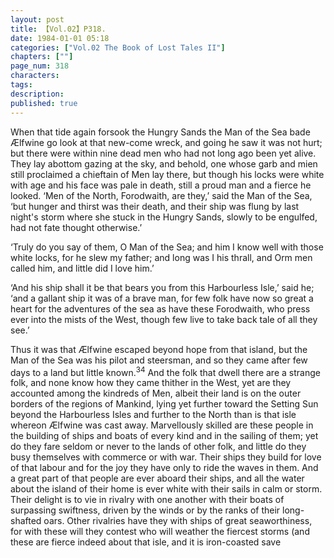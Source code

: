 ```yaml
---
layout: post
title: 【Vol.02】P318.
date: 1984-01-01 05:18
categories: ["Vol.02 The Book of Lost Tales II"]
chapters: [""]
page_num: 318
characters: 
tags: 
description: 
published: true
---
```


<p style="text-indent: 0;">
When that tide again forsook the Hungry Sands the Man of the Sea bade Ælfwine go look at that new-come wreck, and going he saw it was not hurt; but there were within nine dead men who had not long ago been yet alive. They lay abottom gazing at the sky, and behold, one whose garb and mien still proclaimed a chieftain of Men lay there, but though his locks were white with age and his face was pale in death, still a proud man and a fierce he looked. ‘Men of the North, Forodwaith, are they,’ said the Man of the Sea, ‘but hunger and thirst was their death, and their ship was flung by last night's storm where she stuck in the Hungry Sands, slowly to be engulfed, had not fate thought otherwise.’
</p>

‘Truly do you say of them, O Man of the Sea; and him I know well with those white locks, for he slew my father; and long was I his thrall, and Orm men called him, and little did I love him.’

‘And his ship shall it be that bears you from this Harbourless Isle,’ said he; ‘and a gallant ship it was of a brave man, for few folk have now so great a heart for the adventures of the sea as have these Forodwaith, who press ever into the mists of the West, though few live to take back tale of all they see.’

Thus it was that Ælfwine escaped beyond hope from that island, but the Man of the Sea was his pilot and steersman, and so they came after few days to a land but little known.<SUP>34</SUP> And the folk that dwell there are a strange folk, and none know how they came thither in the West, yet are they accounted among the kindreds of Men, albeit their land is on the outer borders of the regions of Mankind, lying yet further toward the Setting Sun beyond the Harbourless Isles and further to the North than is that isle whereon Ælfwine was cast away. Marvellously skilled are these people in the building of ships and boats of every kind and in the sailing of them; yet do they fare seldom or never to the lands of other folk, and little do they busy themselves with commerce or with war. Their ships they build for love of that labour and for the joy they have only to ride the waves in them. And a great part of that people are ever aboard their ships, and all the water about the island of their home is ever white with their sails in calm or storm. Their delight is to vie in rivalry with one another with their boats of surpassing swiftness, driven by the winds or by the ranks of their long-shafted oars. Other rivalries have they with ships of great seaworthiness, for with these will they contest who will weather the fiercest storms (and these are fierce indeed about that isle, and it is iron-coasted save

